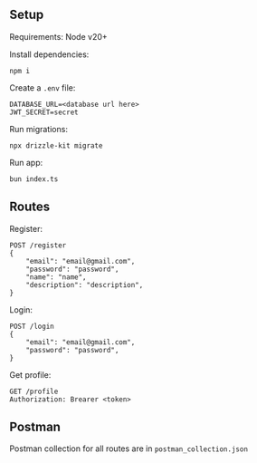 
## Setup

Requirements: Node v20+

Install dependencies:
```
npm i
```

Create a `.env` file:

```
DATABASE_URL=<database url here>
JWT_SECRET=secret
```

Run migrations:
```
npx drizzle-kit migrate
```

Run app:
```
bun index.ts
```

## Routes

Register:

```
POST /register
{
    "email": "email@gmail.com",
    "password": "password",
    "name": "name",
    "description": "description",
}
```

Login:

```
POST /login
{
    "email": "email@gmail.com",
    "password": "password",
}
```

Get profile:

```
GET /profile
Authorization: Brearer <token>
```

## Postman

Postman collection for all routes are in `postman_collection.json`